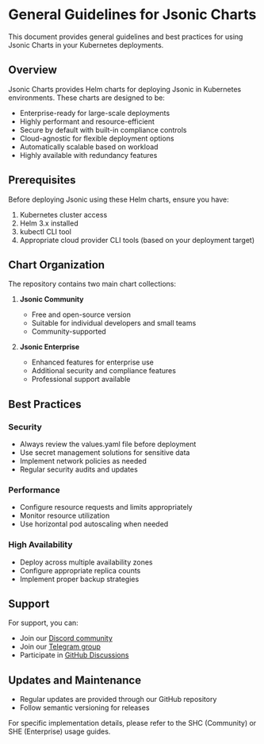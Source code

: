 # General Guidelines for Jsonic Charts

This document provides general guidelines and best practices for using Jsonic Charts in your Kubernetes deployments.

## Overview

Jsonic Charts provides Helm charts for deploying Jsonic in Kubernetes environments. These charts are designed to
be:

- Enterprise-ready for large-scale deployments
- Highly performant and resource-efficient
- Secure by default with built-in compliance controls
- Cloud-agnostic for flexible deployment options
- Automatically scalable based on workload
- Highly available with redundancy features

## Prerequisites

Before deploying Jsonic using these Helm charts, ensure you have:

1. Kubernetes cluster access
2. Helm 3.x installed
3. kubectl CLI tool
4. Appropriate cloud provider CLI tools (based on your deployment target)

## Chart Organization

The repository contains two main chart collections:

1. **Jsonic Community**
   - Free and open-source version
   - Suitable for individual developers and small teams
   - Community-supported

2. **Jsonic Enterprise**
   - Enhanced features for enterprise use
   - Additional security and compliance features
   - Professional support available

## Best Practices

### Security

- Always review the values.yaml file before deployment
- Use secret management solutions for sensitive data
- Implement network policies as needed
- Regular security audits and updates

### Performance

- Configure resource requests and limits appropriately
- Monitor resource utilization
- Use horizontal pod autoscaling when needed

### High Availability

- Deploy across multiple availability zones
- Configure appropriate replica counts
- Implement proper backup strategies

## Support

For support, you can:

- Join our [Discord community](https://jsonic.ir/discord)
- Join our [Telegram group](https://jsonic.ir/telegram)
- Participate in [GitHub Discussions](https://github.com/jsonic-co/jsonic/discussions)

## Updates and Maintenance

- Regular updates are provided through our GitHub repository
- Follow semantic versioning for releases

For specific implementation details, please refer to the SHC (Community) or SHE (Enterprise) usage guides.

